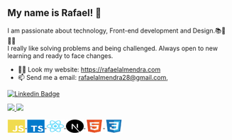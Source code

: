 ## My name is Rafael! 👋
I am passionate about technology, Front-end development and Design.📚💙🇧🇷 <br>
I really like solving problems and being challenged. Always open to new learning and ready to face changes.

- 👩‍💻 Look my website: https://rafaelalmendra.com
- 📫 Send me a email: rafaelalmendra28@gmail.com,

[![Linkedin Badge](https://img.shields.io/badge/-Rafael%20Almendra-%2300C6FF?style=flatsquare&logo=Linkedin&logoColor=white&link=https://www.linkedin.com/in/rafaelalmendraa/)](https://www.linkedin.com/in/rafaelalmendraa/) 

<div>
  <a href="https://github.com/Rafaelalmendra">
  <img height="180em" src="https://github-readme-stats.vercel.app/api?username=Rafaelalmendra&show_icons=true&theme=tokyonight&include_all_commits=true&count_private=true"/>
  <img height="180em" src="https://github-readme-stats.vercel.app/api/top-langs/?username=Rafaelalmendra&layout=compact&langs_count=7&theme=tokyonight"/>
</div>
  
 <div><br>
  <img align="center" alt="Js" height="30" width="40" src="https://raw.githubusercontent.com/devicons/devicon/master/icons/javascript/javascript-plain.svg">
  <img align="center" alt="Ts" height="30" width="40" src="https://raw.githubusercontent.com/devicons/devicon/master/icons/typescript/typescript-plain.svg">
  <img align="center" alt="React" height="30" width="40" src="https://raw.githubusercontent.com/devicons/devicon/master/icons/react/react-original.svg">
  <img align="center" alt="React" height="30" width="40" src="https://raw.githubusercontent.com/devicons/devicon/master/icons/nextjs/nextjs-original.svg">
  <img align="center" alt="HTML" height="30" width="40" src="https://raw.githubusercontent.com/devicons/devicon/master/icons/html5/html5-original.svg">
  <img align="center" alt="CSS" height="30" width="40" src="https://raw.githubusercontent.com/devicons/devicon/master/icons/css3/css3-original.svg">
</div>
  
<br>
  

